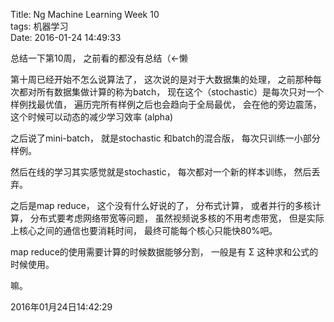Title: Ng Machine Learning Week 10  
tags: 机器学习  
Date: 2016-01-24 14:49:33

总结一下第10周， 之前看的都没有总结（←懒   

第十周已经开始不怎么说算法了， 这次说的是对于大数据集的处理， 之前那种每次都对所有数据集做计算的称为batch， 现在这个（stochastic）是每次只对一个样例找最优值， 遍历完所有样例之后也会趋向于全局最优， 会在他的旁边震荡， 这个时候可以动态的减少学习效率 (alpha)   

之后说了mini-batch， 就是stochastic 和batch的混合版， 每次只训练一小部分样例。


然后在线的学习其实感觉就是stochastic， 每次都对一个新的样本训练， 然后丢弃。  

之后是map reduce， 这个没有什么好说的了， 分布式计算， 或者并行的多核计算， 分布式要考虑网络带宽等问题， 虽然视频说多核的不用考虑带宽， 但是实际上核心之间的通信也要消耗时间， 最终可能每个核心只能快80%吧。  

map reduce的使用需要计算的时候数据能够分割， 一般是有 Σ 这种求和公式的时候使用。  

嘛。  

2016年01月24日14:42:29


